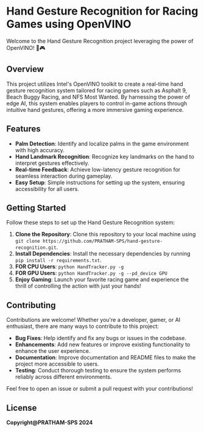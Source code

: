 # Hand Gesture Recognition for Racing Games using OpenVINO

Welcome to the Hand Gesture Recognition project leveraging the power of  OpenVINO! 🚗🎮

## Overview

This project utilizes Intel's OpenVINO toolkit to create a real-time hand gesture recognition system tailored for racing games such as Asphalt 9, Beach Buggy Racing, and NFS Most Wanted. By harnessing the power of edge AI, this system enables players to control in-game actions through intuitive hand gestures, offering a more immersive gaming experience.

## Features

- **Palm Detection**: Identify and localize palms in the game environment with high accuracy.
- **Hand Landmark Recognition**: Recognize key landmarks on the hand to interpret gestures effectively.
- **Real-time Feedback**: Achieve low-latency gesture recognition for seamless interaction during gameplay.
- **Easy Setup**: Simple instructions for setting up the system, ensuring accessibility for all users.

## Getting Started

Follow these steps to set up the Hand Gesture Recognition system:

1. **Clone the Repository**: Clone this repository to your local machine using `git clone https://github.com/PRATHAM-SPS/hand-gesture-recognition.git`.
2. **Install Dependencies**: Install the necessary dependencies by running `pip install -r requirements.txt`.
3. **FOR CPU Users**: `python HandTracker.py -g`
4. **FOR GPU Users**: `python HandTracker.py -g --pd_device GPU`
5. **Enjoy Gaming**: Launch your favorite racing game and experience the thrill of controlling the action with just your hands!

## Contributing

Contributions are welcome! Whether you're a developer, gamer, or AI enthusiast, there are many ways to contribute to this project:

- **Bug Fixes**: Help identify and fix any bugs or issues in the codebase.
- **Enhancements**: Add new features or improve existing functionality to enhance the user experience.
- **Documentation**: Improve documentation and README files to make the project more accessible to users.
- **Testing**: Conduct thorough testing to ensure the system performs reliably across different environments.

Feel free to open an issue or submit a pull request with your contributions!

## License

**Copyright@PRATHAM-SPS 2024**
